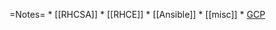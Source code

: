 =Notes=
        * [[RHCSA]]
        * [[RHCE]]
        * [[Ansible]]
        * [[misc]]
        * [GCP](GCP)
